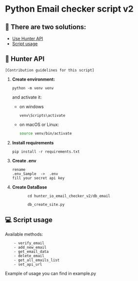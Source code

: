 # Python Email checker script v2

## :memo: There are two solutions: 
 

- [Use Hunter API](##rocket-external_api)
- [Script usage](##computer)


## :rocket: Hunter API
    [Contribution guidelines for this script]
    

1. **Create environment:**
   ```
   python -m venv venv
   ```
      and activate it:
   - on windows
        ```shell
        venv\Scripts\activate 
        ```
   - on macOS or Linux:
        ```bash
        source venv/bin/activate 
        ```
     
2. **Install requirements**
   ```
   pip install -r requirements.txt
   ```
3. **Create .env**  
    ```
    rename
    .env_Sample  ->  .env  
   fill your secret api key
   ```
4. **Create DataBase**
   ```shell
          cd hunter_io_email_checker_v2/db_email
   ```
   ```shell
          db_create_site.py
    ```

## :computer: Script usage

Available methods:
```commandline
    - verify_email
    - add_new_email
    - get_email_data
    - delete_email
    - get_all_emails_list
    - set_api_url

```
Example of usage you can find in example.py